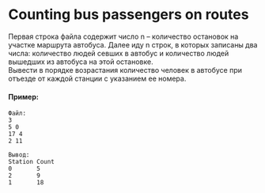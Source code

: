 # Counting bus passengers on routes

Первая строка файла содержит число n – количество остановок на участке маршрута автобуса. Далее иду n строк, в которых записаны два числа: количество людей севших в автобус и количество людей вышедших из автобуса на этой остановке. 
<br>
Вывести в порядке возрастания количество человек в автобусе при отъезде от каждой станции с указанием ее номера.
<br>
#### Пример:
```
Файл:
3
5 0
17 4
2 11

Вывод:
Station Count
0       5
2       9
1       18
```
